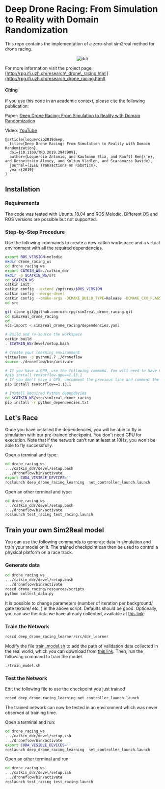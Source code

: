# Deep Drone Racing: From Simulation to Reality with Domain Randomization

This repo contains the implementation of a zero-shot sim2real method for drone racing.

<p align="center">
  <img src="./docs/sim2real.gif" alt="ddr">
</p>

For more information visit the project page:[http://rpg.ifi.uzh.ch/research\_drone\_racing.html](http://rpg.ifi.uzh.ch/research_drone_racing.html).

#### Citing

If you use this code in an academic context, please cite the following publication:

Paper: [Deep Drone Racing: From Simulation to Reality with Domain Randomization](http://rpg.ifi.uzh.ch/docs/TRO19_Loquercio.pdf)

Video: [YouTube](https://youtu.be/vdxB89lgZhQ)

```
@article{loquercio2019deep,
  title={Deep Drone Racing: From Simulation to Reality with Domain Randomization},
  doi={10.1109/TRO.2019.2942989},
  author={Loquercio Antonio, and Kaufmann Elia, and Ranftl Ren{\'e}, and Dosovitskiy Alexey, and Koltun Vladlen, and Scaramuzza Davide},
  journal={IEEE Transactions on Robotics},
  year={2019}
}

```
## Installation

### Requirements

The code was tested with Ubuntu 18.04 and ROS Melodic.
Different OS and ROS versions are possible but not supported.

### Step-by-Step Procedure

Use the following commands to create a new catkin workspace and a virtual environment with all the required dependencies.

```bash
export ROS_VERSION=melodic
mkdir drone_racing_ws
cd drone_racing_ws
export CATKIN_WS=./catkin_ddr
mkdir -p $CATKIN_WS/src
cd $CATKIN_WS
catkin init
catkin config --extend /opt/ros/$ROS_VERSION
catkin config --merge-devel
catkin config --cmake-args -DCMAKE_BUILD_TYPE=Release -DCMAKE_CXX_FLAGS=-fdiagnostics-color
cd src

git clone git@github.com:uzh-rpg/sim2real_drone_racing.git
cd sim2real_drone_racing
cd ..
vcs-import < sim2real_drone_racing/dependencies.yaml

# Build and re-source the workspace
catkin build
. $CATKIN_WS/devel/setup.bash

# Create your learning environment
virtualenv -p python2.7 ./droneflow
source ./droneflow/bin/activate

# If you have a GPU, use the following command. You will need to have CUDA 10.0 installed for it to work.
#pip install tensorflow-gpu==1.13.1
# If you don't have a GPU, uncomment the previous line and comment the next
pip install tensorflow==1.13.1

# Install Required Python dependecies
cd $CATKIN_WS/src/sim2real_drone_racing
pip install -r python_dependencies.txt

```


## Let's Race

Once you have installed the dependencies, you will be able to fly in simulation with our pre-trained checkpoint. You don't need GPU for execution. Note that if the network can't run at least at 10Hz, you won't be able to fly successfully.

Open a terminal and type:
```bash
cd drone_racing_ws
. ./catkin_ddr/devel/setup.bash
. ./droneflow/bin/activate
export CUDA_VISIBLE_DEVICES=''
roslaunch deep_drone_racing_learning  net_controller_launch.launch

```

Open an other terminal and type:
```bash
cd drone_racing_ws
. ./catkin_ddr/devel/setup.bash
. ./droneflow/bin/activate
roslaunch test_racing test_racing.launch

```

## Train your own Sim2Real model

You can use the following commands to generate data in simulation and train your model on it. The trained checkpoint can then be used to control a physical platform on a race track.

### Generate data

```bash
cd drone_racing_ws
. ./catkin_ddr/devel/setup.bash
. ./droneflow/bin/activate
roscd drone_racing/resources/scripts
python collect_data.py

```

It is possible to change parameters (number of iteration per background/ gate texture/ etc. ) in the above script.
Defaults should be good. Optionally, you can use the data we have already collected, available at [this link](http://rpg.ifi.uzh.ch/datasets/sim2real_ddr/simulation_training_data.zip).


### Train the Network

```bash
roscd deep_drone_racing_learner/src/ddr_learner

```

Modify the file [train\_model.sh](./learning/deep_drone_racing_learner/src/ddr_learner/train_model.sh) to add the path of validation data collected in the real world, which you can download from [this link](http://rpg.ifi.uzh.ch/datasets/sim2real_ddr/validation_real_data.zip).
Then, run the following command to train the model.

```bash
./train_model.sh

```

### Test the Network

Edit the following file to use the checkpoint you just trained

```bash
rosed deep_drone_racing_learning net_controller_launch.launch

```

The trained network can now be tested in an environment which was never observed at training time.

Open a terminal and run:

```bash
cd drone_racing_ws
. ./catkin_ddr/devel/setup.zsh
. ./droneflow/bin/activate
export CUDA_VISIBLE_DEVICES=''
roslaunch deep_drone_racing_learning  net_controller_launch.launch

```

Open an other terminal and run:

```bash
cd drone_racing_ws
. ./catkin_ddr/devel/setup.zsh
. ./droneflow/bin/activate
roslaunch test_racing test_racing.launch

```
